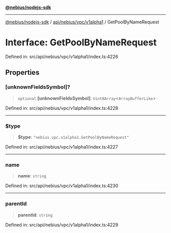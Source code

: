 [**@nebius/nodejs-sdk**](../../../../../README.md)

***

[@nebius/nodejs-sdk](../../../../../README.md) / [api/nebius/vpc/v1alpha1](../README.md) / GetPoolByNameRequest

# Interface: GetPoolByNameRequest

Defined in: src/api/nebius/vpc/v1alpha1/index.ts:4226

## Properties

### \[unknownFieldsSymbol\]?

> `optional` **\[unknownFieldsSymbol\]**: `Uint8Array`\<`ArrayBufferLike`\>

Defined in: src/api/nebius/vpc/v1alpha1/index.ts:4228

***

### $type

> **$type**: `"nebius.vpc.v1alpha1.GetPoolByNameRequest"`

Defined in: src/api/nebius/vpc/v1alpha1/index.ts:4227

***

### name

> **name**: `string`

Defined in: src/api/nebius/vpc/v1alpha1/index.ts:4230

***

### parentId

> **parentId**: `string`

Defined in: src/api/nebius/vpc/v1alpha1/index.ts:4229
